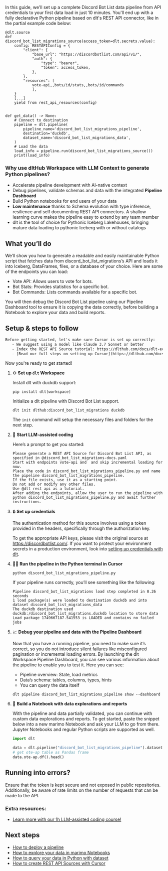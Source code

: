 In this guide, we'll set up a complete Discord Bot List data pipeline from API credentials to your first data load in just 10 minutes. You'll end up with a fully declarative Python pipeline based on dlt's REST API connector, like in the partial example code below:

```python-outcome
@dlt.source
def discord_bot_list_migrations_source(access_token=dlt.secrets.value):
    config: RESTAPIConfig = {
        "client": {
            "base_url": "https://discordbotlist.com/api/v1/",
            "auth": {
                "type": "bearer",
                "token": access_token,
            },
        },
        "resources": [
            vote-api,,bots/id/stats,,bots/id/commands
            ],
    }
    [...]
    yield from rest_api_resources(config)


def get_data() -> None:
    # Connect to destination
    pipeline = dlt.pipeline(
        pipeline_name='discord_bot_list_migrations_pipeline',
        destination='duckdb',
        dataset_name='discord_bot_list_migrations_data', 
    )
    # Load the data
    load_info = pipeline.run(discord_bot_list_migrations_source())
    print(load_info) 
```

### Why use dltHub Workspace with LLM Context to generate Python pipelines?

- Accelerate pipeline development with AI-native context
- Debug pipelines, validate schemas and data with the integrated **Pipeline Dashboard**
- Build Python notebooks for end users of your data
- **Low maintenance** thanks to Schema evolution with type inference, resilience and self documenting REST API connectors. A shallow learning curve makes the pipeline easy to extend by any team member
- dlt is the tool of choice for Pythonic Iceberg Lakehouses, bringing mature data loading to pythonic Iceberg with or without catalogs

## What you’ll do

We’ll show you how to generate a readable and easily maintainable Python script that fetches data from discord_bot_list_migrations’s API and loads it into Iceberg, DataFrames, files, or a database of your choice. Here are some of the endpoints you can load:

- Vote API: Allows users to vote for bots.
- Bot Stats: Provides statistics for a specific bot.
- Bot Commands: Lists commands available for a specific bot.

You will then debug the Discord Bot List pipeline using our Pipeline Dashboard tool to ensure it is copying the data correctly, before building a Notebook to explore your data and build reports.

## Setup & steps to follow

```default
Before getting started, let's make sure Cursor is set up correctly:
   - We suggest using a model like Claude 3.7 Sonnet or better
   - Index the REST API Source tutorial: https://dlthub.com/docs/dlt-ecosystem/verified-sources/rest_api/ and add it to context as **@dlt rest api**
   - [Read our full steps on setting up Cursor](https://dlthub.com/docs/dlt-ecosystem/llm-tooling/cursor-restapi#23-configuring-cursor-with-documentation)
```

Now you're ready to get started!

1. ⚙️ **Set up `dlt` Workspace**
    
    Install dlt with duckdb support:
    ```shell
    pip install dlt[workspace]
    ```

    Initialize a dlt pipeline with Discord Bot List support.
    ```shell
    dlt init dlthub:discord_bot_list_migrations duckdb
    ```

    The `init` command will setup the necessary files and folders for the next step.
    
2. 🤠 **Start LLM-assisted coding**
    
    Here’s a prompt to get you started:
    
    ```prompt
    Please generate a REST API Source for Discord Bot List API, as specified in @discord_bot_list_migrations-docs.yaml 
    Start with endpoints vote-api and  and skip incremental loading for now. 
    Place the code in discord_bot_list_migrations_pipeline.py and name the pipeline discord_bot_list_migrations_pipeline. 
    If the file exists, use it as a starting point. 
    Do not add or modify any other files. 
    Use @dlt rest api as a tutorial. 
    After adding the endpoints, allow the user to run the pipeline with python discord_bot_list_migrations_pipeline.py and await further instructions.
    ```

    
3. 🔒 **Set up credentials** 
    
    The authentication method for this source involves using a token provided in the headers, specifically through the authorization key.
    
    To get the appropriate API keys, please visit the original source at https://discordbotlist.com/.
    If you want to protect your environment secrets in a production environment, look into [setting up credentials with dlt](https://dlthub.com/docs/walkthroughs/add_credentials).
    
4. 🏃‍♀️ **Run the pipeline in the Python terminal in Cursor**
    
    ```shell
    python discord_bot_list_migrations_pipeline.py
    ```
    
    If your pipeline runs correctly, you’ll see something like the following:
    
    ```shell
    Pipeline discord_bot_list_migrations load step completed in 0.26 seconds
    1 load package(s) were loaded to destination duckdb and into dataset discord_bot_list_migrations_data
    The duckdb destination used duckdb:/discord_bot_list_migrations.duckdb location to store data
    Load package 1749667187.541553 is LOADED and contains no failed jobs
    ```
    
5. 📈 **Debug your pipeline and data with the Pipeline Dashboard**

    Now that you have a running pipeline, you need to make sure it’s correct, so you do not introduce silent failures like misconfigured pagination or incremental loading errors. By launching the dlt Workspace Pipeline Dashboard, you can see various information about the pipeline to enable you to test it. Here you can see:
    - Pipeline overview: State, load metrics
    - Data’s schema: tables, columns, types, hints
    - You can query the data itself
    
    ```shell
    dlt pipeline discord_bot_list_migrations_pipeline show --dashboard
    ```
    
6. 🐍 **Build a Notebook with data explorations and reports**

    With the pipeline and data partially validated, you can continue with custom data explorations and reports. To get started, paste the snippet below into a new marimo Notebook and ask your LLM to go from there. Jupyter Notebooks and regular Python scripts are supported as well.

    
    ```python
    import dlt

   data = dlt.pipeline("discord_bot_list_migrations_pipeline").dataset()
   # get ote-ap table as Pandas frame
   data.ote-ap.df().head()
    ```

## Running into errors?

Ensure that the token is kept secure and not exposed in public repositories. Additionally, be aware of rate limits on the number of requests that can be made to the API.

### Extra resources:

- [Learn more with our 1h LLM-assisted coding course!](https://www.youtube.com/watch?v=GGid70rnJuM)

## Next steps

- [How to deploy a pipeline](https://dlthub.com/docs/walkthroughs/deploy-a-pipeline)
- [How to explore your data in marimo Notebooks](https://dlthub.com/docs/general-usage/dataset-access/marimo)
- [How to query your data in Python with dataset](https://dlthub.com/docs/general-usage/dataset-access/dataset)
- [How to create REST API Sources with Cursor](https://dlthub.com/docs/dlt-ecosystem/llm-tooling/cursor-restapi)